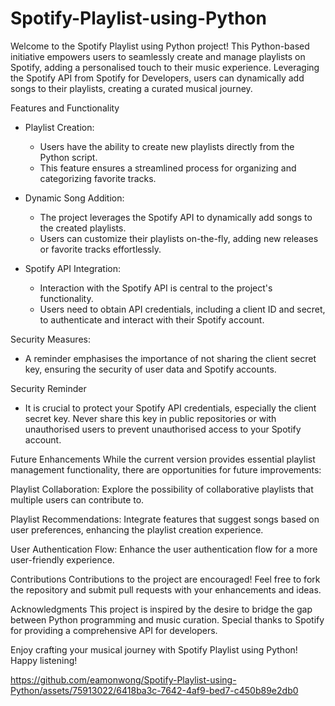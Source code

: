 # Spotify-Playlist-using-Python
Welcome to the Spotify Playlist using Python project! This Python-based initiative empowers users to seamlessly create and manage playlists on Spotify, adding a personalised touch to their music experience. Leveraging the Spotify API from Spotify for Developers, users can dynamically add songs to their playlists, creating a curated musical journey.

Features and Functionality
- Playlist Creation:
  - Users have the ability to create new playlists directly from the Python script.
  - This feature ensures a streamlined process for organizing and categorizing favorite tracks.

- Dynamic Song Addition:
  - The project leverages the Spotify API to dynamically add songs to the created playlists.
  - Users can customize their playlists on-the-fly, adding new releases or favorite tracks effortlessly.

- Spotify API Integration:
  - Interaction with the Spotify API is central to the project's functionality.
  - Users need to obtain API credentials, including a client ID and secret, to authenticate and interact with their Spotify account.

Security Measures:
- A reminder emphasises the importance of not sharing the client secret key, ensuring the security of user data and Spotify accounts.

Security Reminder
- It is crucial to protect your Spotify API credentials, especially the client secret key. Never share this key in public repositories or with unauthorised users to prevent unauthorised access to your Spotify account.

Future Enhancements
While the current version provides essential playlist management functionality, there are opportunities for future improvements:

Playlist Collaboration:
Explore the possibility of collaborative playlists that multiple users can contribute to.

Playlist Recommendations:
Integrate features that suggest songs based on user preferences, enhancing the playlist creation experience.

User Authentication Flow:
Enhance the user authentication flow for a more user-friendly experience.

Contributions
Contributions to the project are encouraged! Feel free to fork the repository and submit pull requests with your enhancements and ideas.

Acknowledgments
This project is inspired by the desire to bridge the gap between Python programming and music curation. Special thanks to Spotify for providing a comprehensive API for developers.

Enjoy crafting your musical journey with Spotify Playlist using Python! Happy listening!

https://github.com/eamonwong/Spotify-Playlist-using-Python/assets/75913022/6418ba3c-7642-4af9-bed7-c450b89e2db0
